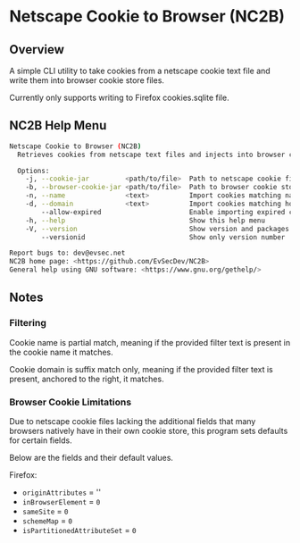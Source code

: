 # Netscape Cookie to Browser (NC2B)

## Overview

A simple CLI utility to take cookies from a netscape cookie text file and write them into browser cookie store files.

Currently only supports writing to Firefox cookies.sqlite file.

## NC2B Help Menu

```bash
Netscape Cookie to Browser (NC2B)
  Retrieves cookies from netscape text files and injects into browser cookie storage

  Options:
    -j, --cookie-jar         <path/to/file>  Path to netscape cookie file to read cookies
    -b, --browser-cookie-jar <path/to/file>  Path to browser cookie storage file
    -n, --name               <text>          Import cookies matching name
    -d, --domain             <text>          Import cookies matching hostname
        --allow-expired                      Enable importing expired cookies
    -h, --help                               Show this help menu
    -V, --version                            Show version and packages
        --versionid                          Show only version number

Report bugs to: dev@evsec.net
NC2B home page: <https://github.com/EvSecDev/NC2B>
General help using GNU software: <https://www.gnu.org/gethelp/>
```

## Notes

### Filtering

Cookie name is partial match, meaning if the provided filter text is present in the cookie name it matches.

Cookie domain is suffix match only, meaning if the provided filter text is present, anchored to the right, it matches.

### Browser Cookie Limitations

Due to netscape cookie files lacking the additional fields that many browsers natively have in their own cookie store, this program sets defaults for certain fields.

Below are the fields and their default values.

Firefox:

- `originAttributes` = ''
- `inBrowserElement` = `0`
- `sameSite` = `0`
- `schemeMap` = `0`
- `isPartitionedAttributeSet` = `0`
